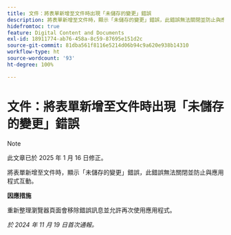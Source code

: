 ```yaml
---
title: 文件：將表單新增至文件時出現「未儲存的變更」錯誤
description: 將表單新增至文件時，顯示「未儲存的變更」錯誤，此錯誤無法關閉並防止與應用程式互動。
hidefromtoc: true
feature: Digital Content and Documents
exl-id: 18911774-ab76-458a-8c59-87695e151d2c
source-git-commit: 81dba561f8116e5214d06b94c9a620e938b14310
workflow-type: ht
source-wordcount: '93'
ht-degree: 100%

---
```


# 文件：將表單新增至文件時出現「未儲存的變更」錯誤

>[!NOTE]
>
>此文章已於 2025 年 1 月 16 日修正。

將表單新增至文件時，顯示「未儲存的變更」錯誤，此錯誤無法關閉並防止與應用程式互動。

**因應措施**

重新整理瀏覽器頁面會移除錯誤訊息並允許再次使用應用程式。

_於 2024 年 11 月 19 日首次通報。_

